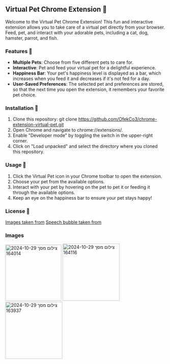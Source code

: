## Virtual Pet Chrome Extension 🐾

Welcome to the Virtual Pet Chrome Extension! This fun and interactive extension allows you to take care of a virtual pet directly from your browser.
Feed, pet, and interact with your adorable pets, including a cat, dog, hamster, parrot, and fish. 

### Features 🌟
- **Multiple Pets**: Choose from five different pets to care for.
- **Interactive**: Pet and feed your virtual pet for a delightful experience.
- **Happiness Bar**: Your pet's happiness level is displayed as a bar, which increases when you feed it and decreases if it's not fed for a day.
- **User-Saved Preferences**: The selected pet and preferences are stored, so that the next time you open the extension, it remembers your favorite pet choice.

### Installation 🚀

1. Clone this repository:
   git clone https://github.com/OfekCo3/chrome-extension-virtual-pet.git
2. Open Chrome and navigate to chrome://extensions/.
3. Enable "Developer mode" by toggling the switch in the upper-right corner.
4. Click on "Load unpacked" and select the directory where you cloned this repository.

### Usage 🐶
1. Click the Virtual Pet icon in your Chrome toolbar to open the extension.
2. Choose your pet from the available options.
3. Interact with your pet by hovering on the pet to pet it or feeding it through the available options.
4. Keep an eye on the happiness bar to ensure your pet stays happy!

### License 📄
[Images taken from](http://www.freepik.com)
[Speech bubble taken from](https://projects.verou.me/bubbly/)
### Images
<img width="176" alt="צילום מסך 2024-10-29 164014" src="https://github.com/user-attachments/assets/120a6d9a-9a20-499a-8e91-89b4e23c517e">
<img width="179" alt="צילום מסך 2024-10-29 164116" src="https://github.com/user-attachments/assets/dde75373-43c4-4d72-b66c-798af9d24259">
<img width="179" alt="צילום מסך 2024-10-29 163937" src="https://github.com/user-attachments/assets/878940a6-9ee2-4439-8972-24ba069c717c">
